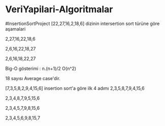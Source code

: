 # VeriYapilari-Algoritmalar
#InsertionSortProject [22,27,16,2,18,6] dizinin intersertion sort türüne göre aşamalari

2,27,16,22,18,6

2,6,16,22,18,27

2,6,16,18,22,27

Big-O gösterimi : n.(n+1)/2 O(n^2) 

18 sayısı Average case'dir.

[7,3,5,8,2,9,4,15,6] insertion sort'a göre ilk 4 adımı 2,3,5,8,7,9,4,15,6

2,3,4,8,7,9,5,15,6

2,3,4,5,7,9,8,15,6

2,3,4,5,6,9,8,15,7
